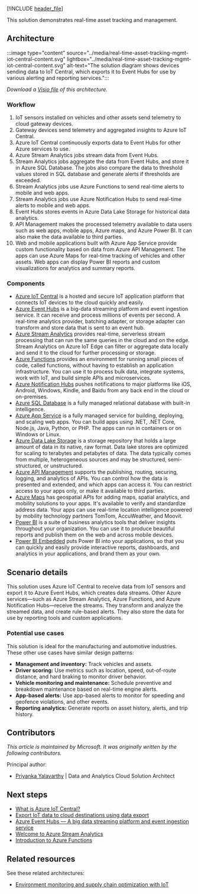 [!INCLUDE [header_file](../../../includes/sol-idea-header.md)]

This solution demonstrates real-time asset tracking and management.

## Architecture

:::image type="content" source="../media/real-time-asset-tracking-mgmt-iot-central-content.svg" lightbox="../media/real-time-asset-tracking-mgmt-iot-central-content.svg" alt-text="The solution diagram shows devices sending data to IoT Central, which exports it to Event Hubs for use by various alerting and reporting services.":::

*Download a [Visio file](https://arch-center.azureedge.net/US-1839204-PR-3091-real-time-asset-tracking-mgmt-iot-central.vsdx) of this architecture.*

### Workflow

1. IoT sensors installed on vehicles and other assets send telemetry to cloud gateway devices.
1. Gateway devices send telemetry and aggregated insights to Azure IoT Central.
1. Azure IoT Central continuously exports data to Event Hubs for other Azure services to use.
1. Azure Stream Analytics jobs stream data from Event Hubs.
1. Stream Analytics jobs aggregate the data from Event Hubs, and store it in Azure SQL Database. The jobs also compare the data to threshold values stored in SQL database and generate alerts if thresholds are exceeded.
1. Stream Analytics jobs use Azure Functions to send real-time alerts to mobile and web apps.
1. Stream Analytics jobs use Azure Notification Hubs to send real-time alerts to mobile and web apps.
1. Event Hubs stores events in Azure Data Lake Storage for historical data analytics.
1. API Management makes the processed telemetry available to data users such as web apps, mobile apps, Azure maps, and Azure Power BI. It can also make the data available to third parties.
1. Web and mobile applications built with Azure App Service provide custom functionality based on data from Azure API Management. The apps can use Azure Maps for real-time tracking of vehicles and other assets. Web apps can display Power BI reports and custom visualizations for analytics and summary reports.

### Components

- [Azure IoT Central](https://azure.microsoft.com/services/iot-central) is a hosted and secure IoT application platform that connects IoT devices to the cloud quickly and easily.
- [Azure Event Hubs](https://azure.microsoft.com/services/event-hubs) is a big-data streaming platform and event ingestion service. It can receive and process millions of events per second. A real-time analytics provider, batching adapter, or storage adapter can transform and store data that is sent to an event hub.
- [Azure Stream Analytics](https://azure.microsoft.com/services/stream-analytics) provides real-time, serverless stream processing that can run the same queries in the cloud and on the edge. Stream Analytics on Azure IoT Edge can filter or aggregate data locally and send it to the cloud for further processing or storage.
- [Azure Functions](https://azure.microsoft.com/services/functions) provides an environment for running small pieces of code, called functions, without having to establish an application infrastructure. You can use it to process bulk data, integrate systems, work with IoT, and build simple APIs and microservices.
- [Azure Notification Hubs](https://azure.microsoft.com/services/notification-hubs) pushes notifications to major platforms like iOS, Android, Windows, Kindle, and Baidu from any back end in the cloud or on-premises.
- [Azure SQL Database](https://azure.microsoft.com/services/sql-database) is a fully managed relational database with built-in intelligence.
- [Azure App Service](https://azure.microsoft.com/services/app-service) is a fully managed service for building, deploying, and scaling web apps. You can build apps using .NET, .NET Core, Node.js, Java, Python, or PHP. The apps can run in containers or on Windows or Linux.
- [Azure Data Lake Storage](https://azure.microsoft.com/services/storage/data-lake-storage) is a storage repository that holds a large amount of data in its native, raw format. Data lake stores are optimized for scaling to terabytes and petabytes of data. The data typically comes from multiple, heterogeneous sources and may be structured, semi-structured, or unstructured.
- [Azure API Management](https://azure.microsoft.com/services/api-management) supports the publishing, routing, securing, logging, and analytics of APIs. You can control how the data is presented and extended, and which apps can access it. You can restrict access to your apps only, or make it available to third parties.
- [Azure Maps](https://azure.microsoft.com/services/azure-maps) has geospatial APIs for adding maps, spatial analytics, and mobility solutions to your apps. It's available to verify and standardize address data. Your apps can use real-time location intelligence powered by mobility technology partners TomTom, AccuWeather, and Moovit.
- [Power BI](https://powerbi.microsoft.com) is a suite of business analytics tools that deliver insights throughout your organization. You can use it to produce beautiful reports and publish them on the web and across mobile devices.
- [Power BI Embedded](https://azure.microsoft.com/services/power-bi-embedded) puts Power BI into your applications, so that you can quickly and easily provide interactive reports, dashboards, and analytics in your applications, and brand them as your own.

## Scenario details

This solution uses Azure IoT Central to receive data from IoT sensors and export it to Azure Event Hubs, which creates data streams. Other Azure services—such as Azure Stream Analytics, Azure Functions, and Azure Notification Hubs—receive the streams. They transform and analyze the streamed data, and create rule-based alerts. They also store the data for use by reporting tools and custom applications.

### Potential use cases

This solution is ideal for the manufacturing and automotive industries. These other use cases have similar design patterns:

- **Management and inventory:** Track vehicles and assets.
- **Driver scoring:** Use metrics such as location, speed, out-of-route distance, and hard braking to monitor driver behavior.
- **Vehicle monitoring and maintenance:** Schedule preventive and breakdown maintenance based on real-time engine alerts.
- **App-based alerts:** Use app-based alerts to monitor for speeding and geofence violations, and other events.
- **Reporting analytics:** Generate reports on asset history, alerts, and trip history.

## Contributors

*This article is maintained by Microsoft. It was originally written by the following contributors.*

Principal author:

 * [Priyanka Yalavarthy](https://www.linkedin.com/in/priyanka-yalavarty-9a384455) | Data and Analytics Cloud Solution Architect

## Next steps

- [What is Azure IoT Central?](/azure/iot-central/core/overview-iot-central)
- [Export IoT data to cloud destinations using data export](/azure/iot-central/core/howto-export-to-blob-storage)
- [Azure Event Hubs — A big data streaming platform and event ingestion service](/azure/event-hubs/event-hubs-about)
- [Welcome to Azure Stream Analytics](/azure/stream-analytics/stream-analytics-introduction)
- [Introduction to Azure Functions](/azure/azure-functions/functions-overview)

## Related resources

See these related architectures:

- [Environment monitoring and supply chain optimization with IoT](./environment-monitoring-and-supply-chain-optimization.yml)